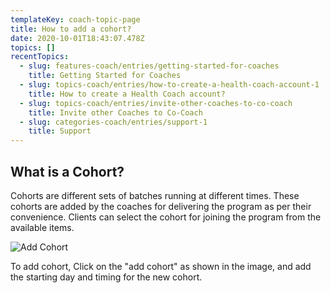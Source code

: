 ```yaml
---
templateKey: coach-topic-page
title: How to add a cohort?
date: 2020-10-01T18:43:07.478Z
topics: []
recentTopics:
  - slug: features-coach/entries/getting-started-for-coaches
    title: Getting Started for Coaches
  - slug: topics-coach/entries/how-to-create-a-health-coach-account-1
    title: How to create a Health Coach account?
  - slug: topics-coach/entries/invite-other-coaches-to-co-coach
    title: Invite other Coaches to Co-Coach
  - slug: categories-coach/entries/support-1
    title: Support
---
```

## What is a Cohort?

Cohorts are different sets of batches running at different times. These cohorts are added by the coaches for delivering the program as per their convenience. Clients can select the cohort for joining the program from the available items.  

![Add Cohort](/img/add-cohort-2.png "Add Cohort")



To add cohort, Click on the "add cohort" as shown in the image, and add the starting day and timing for the new cohort.
